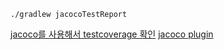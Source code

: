 ```
./gradlew jacocoTestReport
```


[jacoco를 사용해서 testcoverage 확인](http://zerobrain.tistory.com/46)
[jacoco plugin](https://docs.gradle.org/current/userguide/jacoco_plugin.html)
